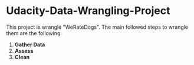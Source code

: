 # Udacity-Data-Wrangling-Project
This project is wrangle "WeRateDogs". 
The main followed steps to wrangle them are the following:
1. **Gather Data**
2. **Assess**
3. **Clean**
